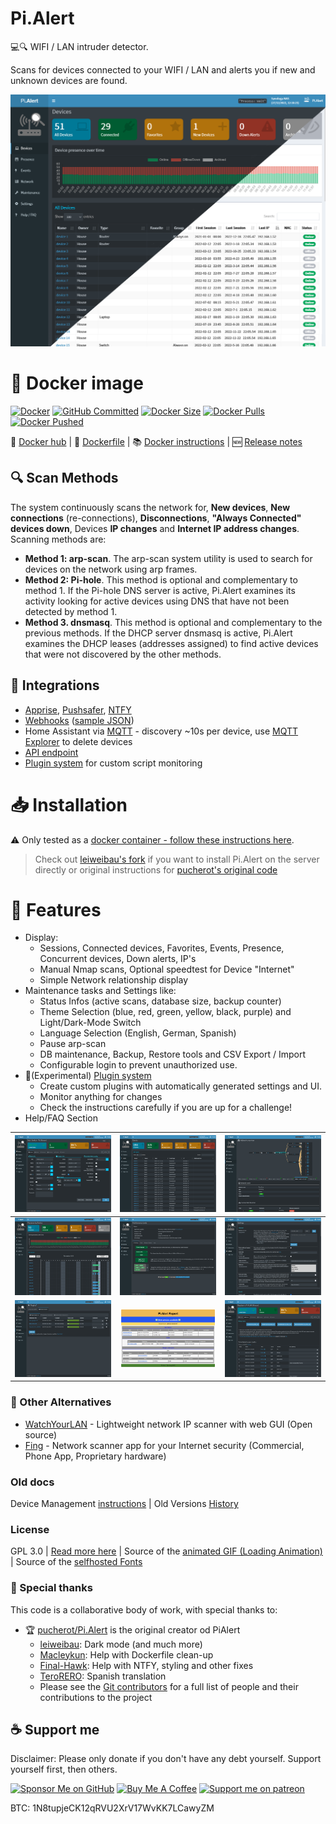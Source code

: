 # Pi.Alert
<!--- --------------------------------------------------------------------- --->

💻🔍 WIFI / LAN intruder detector.

Scans for devices connected to your WIFI / LAN and alerts you if new and unknown devices are found.

![Main screen][main]


# 🐳 Docker image 
[![Docker](https://img.shields.io/github/actions/workflow/status/jokob-sk/Pi.Alert/docker_prod.yml?label=Build&logo=GitHub)](https://github.com/jokob-sk/Pi.Alert/actions/workflows/docker_prod.yml)
[![GitHub Committed](https://img.shields.io/github/last-commit/jokob-sk/Pi.Alert?color=40ba12&label=Committed&logo=GitHub&logoColor=fff)](https://github.com/jokob-sk/Pi.Alert)
[![Docker Size](https://img.shields.io/docker/image-size/jokobsk/pi.alert?label=Size&logo=Docker&color=0aa8d2&logoColor=fff)](https://hub.docker.com/r/jokobsk/pi.alert)
[![Docker Pulls](https://img.shields.io/docker/pulls/jokobsk/pi.alert?label=Pulls&logo=docker&color=0aa8d2&logoColor=fff)](https://hub.docker.com/r/jokobsk/pi.alert)
[![Docker Pushed](https://img.shields.io/badge/dynamic/json?color=0aa8d2&logoColor=fff&label=Pushed&query=last_updated&url=https%3A%2F%2Fhub.docker.com%2Fv2%2Frepositories%2Fjokobsk%2Fpi.alert%2F&logo=docker&link=http://left&link=https://hub.docker.com/repository/docker/jokobsk/pi.alert)](https://hub.docker.com/r/jokobsk/pi.alert)

🐳 [Docker hub](https://registry.hub.docker.com/r/jokobsk/pi.alert) | 📄 [Dockerfile](https://github.com/jokob-sk/Pi.Alert/blob/main/Dockerfile) | 📚 [Docker instructions](https://github.com/jokob-sk/Pi.Alert/blob/main//dockerfiles/README.md) | 🆕 [Release notes](https://github.com/jokob-sk/Pi.Alert/releases)

## 🔍 Scan Methods
The system continuously scans the network for, **New devices**, **New connections** (re-connections), **Disconnections**, **"Always Connected" devices down**, Devices **IP changes** and **Internet IP address changes**. Scanning methods are:
  - **Method 1: arp-scan**. The arp-scan system utility is used to search
        for devices on the network using arp frames.
  - **Method 2: Pi-hole**. This method is optional and complementary to
        method 1. If the Pi-hole DNS server is active, Pi.Alert examines its
        activity looking for active devices using DNS that have not been
        detected by method 1.
  - **Method 3. dnsmasq**. This method is optional and complementary to the
        previous methods. If the DHCP server dnsmasq is active, Pi.Alert
        examines the DHCP leases (addresses assigned) to find active devices
        that were not discovered by the other methods.


## 🧩 Integrations 
   - [Apprise](https://hub.docker.com/r/caronc/apprise), [Pushsafer](https://www.pushsafer.com/), [NTFY](https://ntfy.sh/)
   - [Webhooks](https://github.com/jokob-sk/Pi.Alert/blob/main/docs/WEBHOOK_N8N.md) ([sample JSON](docs/webhook_json_sample.json))
   - Home Assistant via [MQTT](https://www.home-assistant.io/integrations/mqtt/) - discovery ~10s per device, use [MQTT Explorer](https://mqtt-explorer.com/) to delete devices
   - [API endpoint](https://github.com/jokob-sk/Pi.Alert/blob/main/docs/API.md)
   - [Plugin system](https://github.com/jokob-sk/Pi.Alert/tree/main/front/plugins) for custom script monitoring

# 📥 Installation
<!--- --------------------------------------------------------------------- --->

 ⚠ Only tested as a [docker container - follow these instructions here](dockerfiles/README.md). 
 > Check out [leiweibau's fork](https://github.com/leiweibau/Pi.Alert/) if you want to install Pi.Alert on the server directly or original instructions for [pucherot's original code](https://github.com/pucherot/Pi.Alert/)

# 📑 Features   
  - Display:
    - Sessions, Connected devices, Favorites, Events, Presence, Concurrent devices, Down alerts, IP's
    - Manual Nmap scans, Optional speedtest for Device "Internet"
    - Simple Network relationship display
  - Maintenance tasks and Settings like:
    - Status Infos (active scans, database size, backup counter)
    - Theme Selection (blue, red, green, yellow, black, purple) and Light/Dark-Mode Switch
    - Language Selection (English, German, Spanish)    
    - Pause arp-scan
    - DB maintenance, Backup, Restore tools and CSV Export / Import
    - Configurable login to prevent unauthorized use. 
  - 🌟(Experimental) [Plugin system](https://github.com/jokob-sk/Pi.Alert/tree/main/front/plugins)
    - Create custom plugins with automatically generated settings and UI. 
    - Monitor anything for changes
    - Check the instructions carefully if you are up for a challenge!
  - Help/FAQ Section 

  | ![Screen 1][screen1] | ![Screen 2][screen2] | ![Screen 5][screen5]  |
  |----------------------|----------------------| ----------------------| 
  | ![Screen 3][screen3] | ![Screen 4][screen4] | ![Screen 6][screen6]  |  
  | ![Screen 8][screen8] | ![Report 2][report2] | ![Screen 9][screen9]  | 
 

### 🔗 Other Alternatives

  - [WatchYourLAN](https://github.com/aceberg/WatchYourLAN) - Lightweight network IP scanner with web GUI (Open source)
  - [Fing](https://www.fing.com/) - Network scanner app for your Internet security (Commercial, Phone App, Proprietary hardware)

### Old docs

Device Management [instructions](docs/DEVICE_MANAGEMENT.md) | Old Versions [History](docs/VERSIONS_HISTORY.md)

### License
  GPL 3.0 | [Read more here](LICENSE.txt) | Source of the [animated GIF (Loading Animation)](https://commons.wikimedia.org/wiki/File:Loading_Animation.gif) | Source of the [selfhosted Fonts](https://github.com/adobe-fonts/source-sans)
  
### 🥇 Special thanks 

  This code is a collaborative body of work, with special thanks to: 

   - 🏆 [pucherot/Pi.Alert](https://github.com/pucherot/Pi.Alert) is the original creator od PiAlert
      - [leiweibau](https://github.com/leiweibau/Pi.Alert): Dark mode (and much more)
      - [Macleykun](https://github.com/Macleykun): Help with Dockerfile clean-up
      - [Final-Hawk](https://github.com/Final-Hawk): Help with NTFY, styling and other fixes
      - [TeroRERO](https://github.com/terorero): Spanish translation      
      - Please see the [Git contributors](https://github.com/jokob-sk/Pi.Alert/graphs/contributors) for a full list of people and their contributions to the project

## ☕ Support me

Disclaimer: Please only donate if you don't have any debt yourself. Support yourself first, then others.

<a href="https://github.com/sponsors/jokob-sk" target="_blank"><img src="https://i.imgur.com/X6p5ACK.png" alt="Sponsor Me on GitHub" style="height: 30px !important;width: 117px !important;" width="150px" ></a>
<a href="https://www.buymeacoffee.com/jokobsk" target="_blank"><img src="https://cdn.buymeacoffee.com/buttons/v2/default-yellow.png" alt="Buy Me A Coffee" style="height: 30px !important;width: 117px !important;" width="117px" height="30px" ></a>
<a href="https://www.patreon.com/user?u=84385063" target="_blank"><img src="https://upload.wikimedia.org/wikipedia/commons/thumb/8/82/Patreon_logo_with_wordmark.svg/512px-Patreon_logo_with_wordmark.svg.png" alt="Support me on patreon" style="height: 30px !important;width: 117px !important;" width="117px" ></a>

BTC: 1N8tupjeCK12qRVU2XrV17WvKK7LCawyZM

<!--- --------------------------------------------------------------------- --->
[main]:    ./docs/img/devices_split.png       "Main screen"
[screen1]: ./docs/img/device_details.png      "Screen 1"
[screen2]: ./docs/img/events.png              "Screen 2"
[screen3]: ./docs/img/presence.png            "Screen 3"
[screen4]: ./docs/img/maintenance.png         "Screen 4"
[screen5]: ./docs/img/network.png             "Screen 5"
[screen6]: ./docs/img/settings.png            "Screen 6"
[screen7]: ./docs/img/help_faq.png            "Screen 7"
[screen8]: ./docs/img/plugins_webmon.png      "Screen 8"
[screen9]: ./docs/img/device_nmap.png         "Screen 9"
[report1]: ./docs/img/4_report_1.jpg          "Report sample 1"
[report2]: ./docs/img/4_report_2.jpg          "Report sample 2"
[main_dark]: /docs/img/1_devices_dark.jpg     "Main screen dark"
[maintain_dark]: /docs/img/5_maintain.jpg     "Maintain screen dark"

